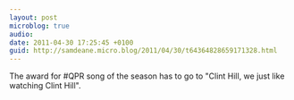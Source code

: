 ```yaml
---
layout: post
microblog: true
audio: 
date: 2011-04-30 17:25:45 +0100
guid: http://samdeane.micro.blog/2011/04/30/t64364828659171328.html
---
```

The award for #QPR song of the season has to go to "Clint Hill, we just like watching Clint Hill".
